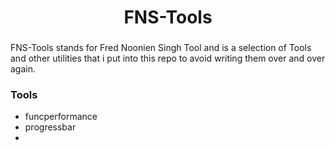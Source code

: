 <div align="center">

# FNS-Tools 

</div>

### 

FNS-Tools stands for Fred Noonien Singh Tool and is a selection of Tools and other utilities that i put into this repo to avoid writing them over and over again.


### Tools 
- funcperformance 
- progressbar 
- 